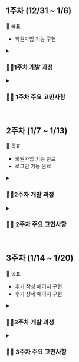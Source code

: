 ## 1주차 (12/31 ~ 1/6)

📌 목표

- 회원가입 기능 구현

<details> 
    <summary><h3>🏃‍♂️1주차 개발 과정</h3></summary>
    <ul>
        <li>회원가입 form 구현</li>
        <li>성별 체크박스 기능 구현</li>
        <li>이용약관 동의 기능 구현</li>
        <li>비밀번호 불일치 안내 텍스트 toggle 구현</li>
        <li>이메일 확인 버튼 기능 구현</li>
        <li>스펙 페이지 생성</li>
        <li>학력 카테고리 기능 구현</li>
        <li>회원가입 유효성 검사 기능 구현</li>
        <li>스펙 어학 정보 컴포넌트 분리</li>
        <li>중복확인 API 기능 구현</li>
        <li>닉네임, 아이디 중복체크 구현</li>
        <li>회원가입 다음페이지로 넘어갈시 닉네임 값 전달 기능 구현</li>
        <li>로그인 페이지 생성</li>
        <li>로그인 API 기능 구현</li>
    </ul>
</details>

<details> 
    <summary><h3>🤷‍♂️ 1주차 주요 고민사항</h3></summary>
    <ul>
        <li>회원가입 페이지를 어떻게 나눌것인가?</li>
        <li>어떠한 값들을 입력받을 것인가?</li>
        <li>아이디,비밀번호,이메일 유효성 검사는?</li>
        <li>스펙 페이지로 넘어갈 때 어떠한 값을 넘길 것인가?</li>
        <li>정확한 입력확인 toggle은 어떤식으로 사용자에게 보여줄까?</li>
    </ul>
</details>

<br>

## 2주차 (1/7 ~ 1/13)

📌 목표

- 회원가입 기능 완료
- 로그인 기능 완료

<details> 
    <summary><h3>🏃‍♂️2주차 개발 과정</h3></summary>
    <ul>
        <li>이름, 휴대번호 입력기능 추가</li>
        <li>이름 입력칸 한글만 입력가능 기능 구현</li>
        <li>휴대번호 13자리 이내 번호와 대쉬(-)만 입력 가능 기능 구현</li>
        <li>이름 한글 외 입력시 경고문구 출력 기능 구현</li>
        <li>회원가입 2페이지 전반적인 기능 구성</li>
        <li>학점 소수점 둘째자리까지 소수와 점(.)만 입력 가능 기능 구현</li>
        <li>어학 입력란 추가 기능 구현</li>
        <li>회원가입 2페이지 완료 조건 기능 추가</li>
        <li>없는 페이지 생성</li>
        <li>아이디 찾기 페이지 생성</li>
        <li>비밀번호 찾기 페이지 생성</li>
        <li>아이디, 비밀번호 찾기 페이지 템플릿 구현</li>
        <li>비밀번호 재설정 페이지 생성 및 템플릿 구현</li>
        <li>Nav 생성</li>
        <li>이메일 본인인증 API 작성 및 MainSerch 페이지 생성</li>
        <li>회원가입, 이전 페이지로 돌아갈 시 입력된 정보 유지되는 기능 구현</li>
    </ul>
</details>

<details> 
    <summary><h3>🤷‍♂️ 2주차 주요 고민사항</h3></summary>
    <ul>
        <li>어학 점수값을 어떻게 저장할까?</li>
        <li>추가되는 어학 점수에 대한 데이터는 어떻게 다룰까?</li>
        <li>백엔드측으로 입력된 정보들을 어떻게 전달할까?</li>
        <li>아이디 찾기,비밀번호 찾기에서 필요한 값은?</li>
        <li>학력 입력은 어떻게 입력받는 것이 좋을까?</li>
        <li>본인인증은 어떤 방식으로 하면 좋을까?</li>
        <li>회원가입 페이지에서 이전 페이지로 돌아올 경우 이전 입력정보를 어떻게 유지할까?</li>
    </ul>
</details>

<br>

## 3주차 (1/14 ~ 1/20)

📌 목표

- 후기 작성 페이지 구현
- 후기 상세 페이지 구현

<details> 
    <summary><h3>🏃‍♂️3주차 개발 과정</h3></summary>
    <ul>
        <li>로그인 페이지 CSS 적용</li>
        <li>회원가입 페이지 CSS 적용</li>
    </ul>
</details>

<details> 
    <summary><h3>🤷‍♂️ 3주차 주요 고민사항</h3></summary>
    <ul>
        <li>Styled-Components 적용</li>
    </ul>
</details>
